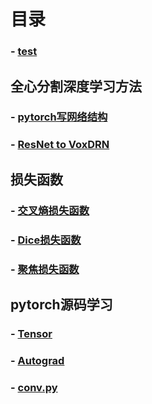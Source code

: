 
# 目录

### - [test](./templetFile)

## 全心分割深度学习方法

### - [pytorch写网络结构](./Net/python_Net)
### - [ResNet to VoxDRN](./Net/ResNet_to_VoxDRN)


## 损失函数

### - [交叉熵损失函数](./Loss_function/CrossEntropy_Loss)
### - [Dice损失函数](./Loss_function/dice_loss)
### - [聚焦损失函数](./Loss_function/focal_loss)

## pytorch源码学习

### - [Tensor](./pytorch/tensor)	
### - [Autograd](./pytorch/autograd)
### - [conv.py](./pytorch/conv)

